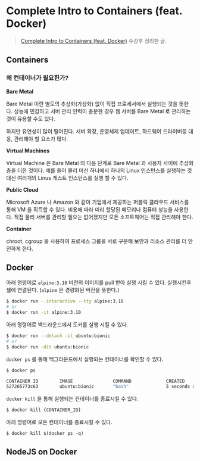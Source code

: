 # Complete Intro to Containers (feat. Docker)

> [Complete Intro to Containers (feat. Docker)](https://frontendmasters.com/courses/complete-intro-containers) 수강후 정리한 글.

## Containers

### 왜 컨테이너가 필요한가?

**Bare Metal**

Bare Metal 이란 별도의 추상화(가상화) 없이 직접 프로세서에서 실행되는 것을 뜻한다.
성능에 민감하고 서버 관리 인력이 충분한 경우 웹 서버를 Bare Metal 로 관리하는 것이 유용할 수도 있다.

하지만 유연성이 많이 떨어진다. 서버 확장, 운영체제 업데이트, 하드웨어 드라이버등 대응, 관리해야 할 요소가 많다.

**Virtual Machines**

Virtual Machine 은 Bare Metal 의 다음 단계로 Bare Metal 과 사용자 사이에 추상화 층을 더한 것이다.
예를 들어 물리 머신 하나에서 하나의 Linux 인스턴스를 실행하는 것 대신 여러개의 Linus 게스트 인스턴스를 실행 할 수 있다.

**Public Cloud**

Microsoft Azure 나 Amazon 와 같이 기업에서 제공하는 퍼블릭 클라우드 서비스를 통해 VM 을 획득할 수 있다.
비용에 따라 미리 할당된 메모리나 컴퓨터 성능을 사용한다.
직접 물리 서버를 관리할 필요는 없어졌지만 모든 소프트웨어는 직접 관리해야 한다.

**Container**

chroot, cgroup 을 사용하여 프로세스 그룹을 서로 구분해 보안과 리소스 관리를 더 안전하게 한다.

## Docker

아래 명령어로 `alpine:3.10` 버전의 이미지를 pull 받아 실행 시킬 수 있다. 실행시킨후 쉘에 연결된다. (`alpine` 은 경량화된 버전을 뜻한다.)

```bash
$ docker run --interactive --tty alpine:3.10
# or
$ docker run -it alpine:3.10
```

아래 명령어로 백드라운드에서 도커를 실행 시킬 수 있다.

```bash
$ docker run --detach -it ubuntu:bionic
# or
$ docker run -dit ubuntu:bionic
```

`docker ps` 를 통해 백그라운드에서 실행되는 컨테이너를 확인할 수 있다.

```bash
$ docker ps

CONTAINER ID        IMAGE               COMMAND             CREATED             STATUS              PORTS               NAMES
527265773c63        ubuntu:bionic       "bash"              5 seconds ago       Up 5 seconds                            brave_euler
```

`docker kill` 을 통해 실행되는 컨테이너를 종료시킬 수 있다.

```bash
$ docker kill {CONTAINER_ID}
```

아래 명령어로 모든 컨테이너를 종료시킬 수 있다.

```
$ docker kill $(docker ps -q)
```

## NodeJS on Docker
